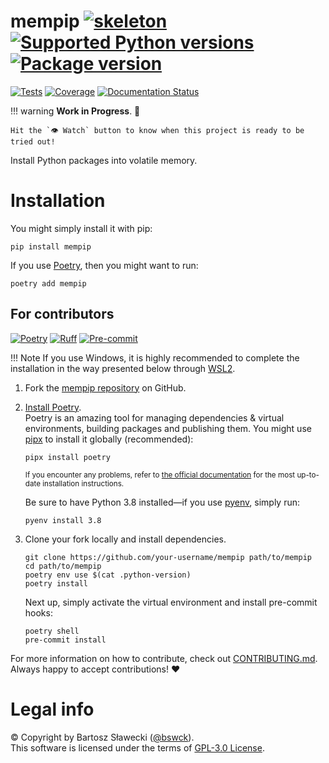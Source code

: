 
# mempip [![skeleton](https://img.shields.io/badge/0.0.2rc–110–ge162cd9-skeleton?label=%F0%9F%92%80%20bswck/skeleton&labelColor=black&color=grey&link=https%3A//github.com/bswck/skeleton)](https://github.com/bswck/skeleton/tree/0.0.2rc-110-ge162cd9) [![Supported Python versions](https://img.shields.io/pypi/pyversions/mempip.svg?logo=python&label=Python)](https://pypi.org/project/mempip/) [![Package version](https://img.shields.io/pypi/v/mempip?label=PyPI)](https://pypi.org/project/mempip/)

[![Tests](https://github.com/bswck/mempip/actions/workflows/test.yml/badge.svg)](https://github.com/bswck/mempip/actions/workflows/test.yml)
[![Coverage](https://coverage-badge.samuelcolvin.workers.dev/bswck/mempip.svg)](https://coverage-badge.samuelcolvin.workers.dev/redirect/bswck/mempip)
[![Documentation Status](https://readthedocs.org/projects/mempip/badge/?version=latest)](https://mempip.readthedocs.io/en/latest/?badge=latest)


!!! warning
    **Work in Progress**. 🚧
    
    Hit the `👁 Watch` button to know when this project is ready to be tried out!

Install Python packages into volatile memory.

# Installation
You might simply install it with pip:

```shell
pip install mempip
```

If you use [Poetry](https://python-poetry.org/), then you might want to run:

```shell
poetry add mempip
```

## For contributors
[![Poetry](https://img.shields.io/endpoint?url=https://python-poetry.org/badge/v0.json)](https://python-poetry.org/)
[![Ruff](https://img.shields.io/endpoint?url=https://raw.githubusercontent.com/astral-sh/ruff/main/assets/badge/v2.json)](https://github.com/astral-sh/ruff)
[![Pre-commit](https://img.shields.io/badge/pre--commit-enabled-brightgreen?logo=pre-commit&logoColor=white)](https://github.com/pre-commit/pre-commit)
<!--
This section was generated from bswck/skeleton@0.0.2rc-110-ge162cd9.
Instead of changing this particular file, you might want to alter the template:
https://github.com/bswck/skeleton/tree/0.0.2rc-110-ge162cd9/fragments/readme.md
-->
!!! Note
    If you use Windows, it is highly recommended to complete the installation in the way presented below through [WSL2](https://learn.microsoft.com/en-us/windows/wsl/install).
1.  Fork the [mempip repository](https://github.com/bswck/mempip) on GitHub.

1.  [Install Poetry](https://python-poetry.org/docs/#installation).<br/>
    Poetry is an amazing tool for managing dependencies & virtual environments, building packages and publishing them.
    You might use [pipx](https://github.com/pypa/pipx#readme) to install it globally (recommended):

    ```shell
    pipx install poetry
    ```

    <sub>If you encounter any problems, refer to [the official documentation](https://python-poetry.org/docs/#installation) for the most up-to-date installation instructions.</sub>

    Be sure to have Python 3.8 installed—if you use [pyenv](https://github.com/pyenv/pyenv#readme), simply run:

    ```shell
    pyenv install 3.8
    ```

1.  Clone your fork locally and install dependencies.

    ```shell
    git clone https://github.com/your-username/mempip path/to/mempip
    cd path/to/mempip
    poetry env use $(cat .python-version)
    poetry install
    ```

    Next up, simply activate the virtual environment and install pre-commit hooks:

    ```shell
    poetry shell
    pre-commit install
    ```

For more information on how to contribute, check out [CONTRIBUTING.md](https://github.com/bswck/mempip/blob/HEAD/CONTRIBUTING.md).<br/>
Always happy to accept contributions! ❤️

# Legal info
© Copyright by Bartosz Sławecki ([@bswck](https://github.com/bswck)).
<br />This software is licensed under the terms of [GPL-3.0 License](https://github.com/bswck/mempip/blob/HEAD/LICENSE).
